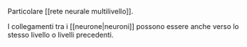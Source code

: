 Particolare [[rete neurale multilivello]].

I collegamenti tra i [[neurone|neuroni]] possono essere anche verso lo stesso livello o livelli precedenti.
